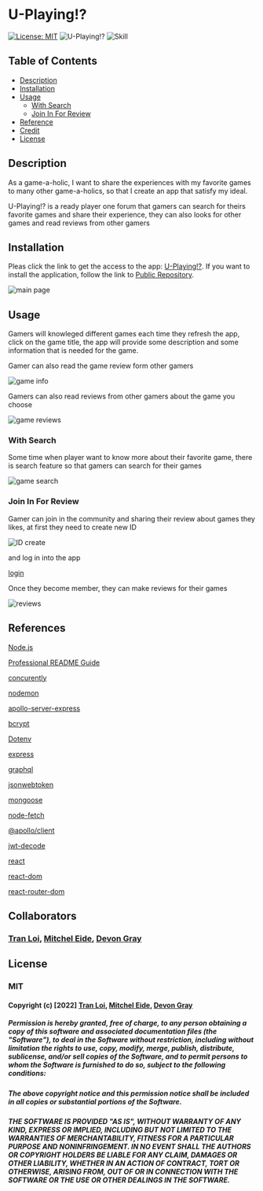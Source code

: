 # U-Playing!?

[![License: MIT](https://img.shields.io/badge/License-MIT-yellow.svg)](https://opensource.org/licenses/MIT)
![U-Playing!?](https://img.shields.io/badge/Game--a--holic-U--Playing!%3F-blue)
![Skill](https://img.shields.io/badge/Skill%20included-npm%20HTML%20CSS%20JAVA-blue)

## Table of Contents

* [Description](#description)
* [Installation](#installation)
* [Usage](#usage)
    * [With Search](#With-Search)
    * [Join In For Review](#Join-In-For-Review)
* [Reference](#references)
* [Credit](#credit)
* [License](#license)

## Description
As a game-a-holic, I want to share the experiences with my favorite games to many other game-a-holics, so that I create an app that satisfy my ideal.

U-Playing!? is a ready player one forum that gamers can search for theirs favorite games and share their experience, they can also looks for other games and read reviews from other gamers

## Installation
Pleas click the link to get the access to the app: [U-Playing!?](https://enigmatic-reaches-24986.herokuapp.com/).
If you want to install the application, follow the link to [Public Repository](https://github.com/LoiT1020/U-Playing).

![main page ](./assets/images/main.PNG)

## Usage
Gamers will knowleged different games each time they refresh the app, click on the game title, the app will provide some description and some information that is needed for the game.

Gamer can also read the game review form other gamers

![game info](./assets/images/game%20info.PNG)

Gamers can also read reviews from other gamers about the game you choose

![game reviews](./assets/images/reviews.PNG)

### With Search
Some time when player want to know more about their favorite game, there is search feature so that gamers can search for their games

![game search](./assets/images/game%20search.PNG)

### Join In For Review
Gamer can join in the community and sharing their review about games they likes, at first they need to create new ID 

![ID create](./assets/images/signup.PNG)

and log in into the app

[ login](./assets/images/log%20in.PNG)


Once they become member, they can make reviews for their games

![reviews](./assets/images/reviews.PNG)



## References

[Node.js](https://nodejs.org/api/path.html)

[Professional README Guide](https://coding-boot-camp.github.io/full-stack/github/professional-readme-guide)

[concurently](https://www.npmjs.com/package/concurrently)

[nodemon](https://www.npmjs.com/package/nodemon)

[apollo-server-express](https://www.npmjs.com/package/apollo-server-express)

[bcrypt](https://www.npmjs.com/package/bcrypt)

[Dotenv](https://www.npmjs.com/package/dotenv)

[express](https://www.npmjs.com/package/express)

[graphql](https://www.npmjs.com/package/graphql)

[jsonwebtoken](https://www.npmjs.com/package/jsonwebtoken)

[mongoose](https://www.npmjs.com/package/mongoose)

[node-fetch](https://www.npmjs.com/search?q=node-fetch)

[@apollo/client](https://www.npmjs.com/package/@apollo/client)

[jwt-decode](https://www.npmjs.com/package/jwt-decode)

[react](https://www.npmjs.com/package/jwt-decode)

[react-dom](https://www.npmjs.com/package/react-dom)

[react-router-dom](https://www.npmjs.com/package/react-router-dom)

## Collaborators
###  [Tran Loi], [Mitchel Eide], [Devon Gray]

## License
### MIT

#### Copyright (c) [2022] [Tran Loi], [Mitchel Eide], [Devon Gray]

##### Permission is hereby granted, free of charge, to any person obtaining a copy of this software and associated documentation files (the "Software"), to deal in the Software without restriction, including without limitation the rights to use, copy, modify, merge, publish, distribute, sublicense, and/or sell copies of the Software, and to permit persons to whom the Software is furnished to do so, subject to the following conditions:

##### The above copyright notice and this permission notice shall be included in all copies or substantial portions of the Software.

##### THE SOFTWARE IS PROVIDED "AS IS", WITHOUT WARRANTY OF ANY KIND, EXPRESS OR IMPLIED, INCLUDING BUT NOT LIMITED TO THE WARRANTIES OF MERCHANTABILITY, FITNESS FOR A PARTICULAR PURPOSE AND NONINFRINGEMENT. IN NO EVENT SHALL THE AUTHORS OR COPYRIGHT HOLDERS BE LIABLE FOR ANY CLAIM, DAMAGES OR OTHER LIABILITY, WHETHER IN AN ACTION OF CONTRACT, TORT OR OTHERWISE, ARISING FROM, OUT OF OR IN CONNECTION WITH THE SOFTWARE OR THE USE OR OTHER DEALINGS IN THE SOFTWARE.


[Tran Loi]:https://github.com/LoiT1020
[Mitchel Eide]:https://github.com/mitchmneide
[Devon Gray]:https://github.com/LoiT1020



